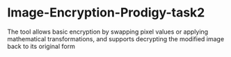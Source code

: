 # Image-Encryption-Prodigy-task2
 The tool allows basic encryption by swapping pixel values or applying mathematical transformations, and supports decrypting the modified image back to its original form
